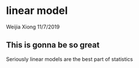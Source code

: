 linear model
================
Weijia Xiong
11/7/2019

## This is gonna be so great

Seriously linear models are the best part of statistics
